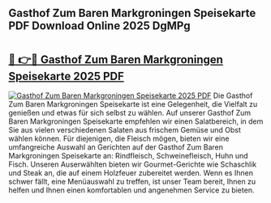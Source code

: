 ## Gasthof Zum Baren Markgroningen Speisekarte PDF Download Online 2025 DgMPg

# <h2><a href="http://gc93qj.nevu.top/?p=Gasthof+Zum+Baren+Markgroningen+Speisekarte">🔗 👉🔴 Gasthof Zum Baren Markgroningen Speisekarte 2025 PDF</a></h2>

[![Gasthof Zum Baren Markgroningen Speisekarte 2025 PDF](https://i.imgur.com/dBaPXMq.png)](http://gc93qj.nevu.top/?p=Gasthof+Zum+Baren+Markgroningen+Speisekarte)
Die Gasthof Zum Baren Markgroningen Speisekarte ist eine Gelegenheit, die Vielfalt zu genießen und etwas für sich selbst zu wählen. Auf unserer Gasthof Zum Baren Markgroningen Speisekarte empfehlen wir einen Salatbereich, in dem Sie aus vielen verschiedenen Salaten aus frischem Gemüse und Obst wählen können. Für diejenigen, die Fleisch mögen, bieten wir eine umfangreiche Auswahl an Gerichten auf der Gasthof Zum Baren Markgroningen Speisekarte an: Rindfleisch, Schweinefleisch, Huhn und Fisch. Unseren Auserwählten bieten wir Gourmet-Gerichte wie Schaschlik und Steak an, die auf einem Holzfeuer zubereitet werden. Wenn es Ihnen schwer fällt, eine Menüauswahl zu treffen, ist unser Team bereit, Ihnen zu helfen und Ihnen einen komfortablen und angenehmen Service zu bieten.
